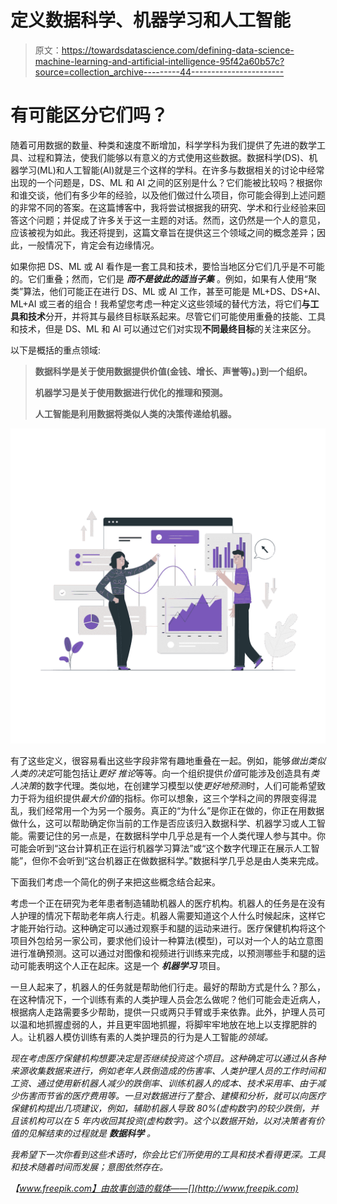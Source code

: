 # 定义数据科学、机器学习和人工智能

> 原文：<https://towardsdatascience.com/defining-data-science-machine-learning-and-artificial-intelligence-95f42a60b57c?source=collection_archive---------44----------------------->

# 有可能区分它们吗？

随着可用数据的数量、种类和速度不断增加，科学学科为我们提供了先进的数学工具、过程和算法，使我们能够以有意义的方式使用这些数据。数据科学(DS)、机器学习(ML)和人工智能(AI)就是三个这样的学科。在许多与数据相关的讨论中经常出现的一个问题是，DS、ML 和 AI 之间的区别是什么？它们能被比较吗？根据你和谁交谈，他们有多少年的经验，以及他们做过什么项目，你可能会得到上述问题的非常不同的答案。在这篇博客中，我将尝试根据我的研究、学术和行业经验来回答这个问题；并促成了许多关于这一主题的对话。然而，这仍然是一个人的意见，应该被视为如此。我还将提到，这篇文章旨在提供这三个领域之间的概念差异；因此，一般情况下，肯定会有边缘情况。

如果你把 DS、ML 或 AI 看作是一套工具和技术，要恰当地区分它们几乎是不可能的。它们重叠；然而，它们是 ***而不是彼此的适当子集*** 。例如，如果有人使用“聚类”算法，他们可能正在进行 DS、ML 或 AI 工作，甚至可能是 ML+DS、DS+AI、ML+AI 或三者的组合！我希望您考虑一种定义这些领域的替代方法，将它们**与工具和技术**分开，并将其与最终目标联系起来。尽管它们可能使用重叠的技能、工具和技术，但是 DS、ML 和 AI 可以通过它们对实现**不同最终目标**的关注来区分。

以下是概括的重点领域:

> **数据科学是关于使用数据提供价值(金钱、增长、声誉等)。)到一个组织。**
> 
> **机器学习是关于使用数据进行优化的推理和预测。**
> 
> **人工智能是利用数据将类似人类的决策传递给机器。**

![](img/fb36fcaedb9225374db268cac4b8d953.png)

有了这些定义，很容易看出这些字段非常有趣地重叠在一起。例如，能够*做出类似人类的决定*可能包括让*更好* *推论*等等。向一个组织提供*价值*可能涉及创造具有*类人决策*的数字代理。类似地，在创建学习模型以使*更好地预测*时，人们可能希望致力于将为组织提供*最大价值*的指标。你可以想象，这三个学科之间的界限变得混乱，我们经常用一个为另一个服务。真正的“为什么”是你正在做的，你正在用数据做什么，这可以帮助确定你当前的工作是否应该归入数据科学、机器学习或人工智能。需要记住的另一点是，在数据科学中几乎总是有一个人类代理人参与其中。你可能会听到“这台计算机正在运行机器学习算法”或“这个数字代理正在展示人工智能”，但你不会听到“这台机器正在做数据科学。”数据科学几乎总是由人类来完成。

下面我们考虑一个简化的例子来把这些概念结合起来。

考虑一个正在研究为老年患者制造辅助机器人的医疗机构。机器人的任务是在没有人护理的情况下帮助老年病人行走。机器人需要知道这个人什么时候起床，这样它才能开始行动。这种确定可以通过观察手和腿的运动来进行。医疗保健机构将这个项目外包给另一家公司，要求他们设计一种算法(模型)，可以对一个人的站立意图进行准确预测。这可以通过对图像和视频进行训练来完成，以预测哪些手和腿的运动可能表明这个人正在起床。这是一个 ***机器学习*** 项目。

一旦人起来了，机器人的任务就是帮助他们行走。最好的帮助方式是什么？那么，在这种情况下，一个训练有素的人类护理人员会怎么做呢？他们可能会走近病人，根据病人走路需要多少帮助，提供一只或两只手臂或手来依靠。此外，护理人员可以温和地抓握虚弱的人，并且更牢固地抓握，将脚牢牢地放在地上以支撑肥胖的人。让机器人模仿训练有素的人类护理员的行为是人工智能*的领域。*

*现在考虑医疗保健机构想要决定是否继续投资这个项目。这种确定可以通过从各种来源收集数据来进行，例如老年人跌倒造成的伤害率、人类护理人员的工作时间和工资、通过使用新机器人减少的跌倒率、训练机器人的成本、技术采用率、由于减少伤害而节省的医疗费用等。一旦对数据进行了整合、建模和分析，就可以向医疗保健机构提出几项建议，例如，辅助机器人导致 80%(虚构数字)的较少跌倒，并且该机构可以在 5 年内收回其投资(虚构数字)。这个以数据开始，以对决策者有价值的见解结束的过程就是 ***数据科学*** 。*

*我希望下一次你看到这些术语时，你会比它们所使用的工具和技术看得更深。工具和技术随着时间而发展；意图依然存在。*

*【www.freepik.com】由故事创造的载体——[](http://www.freepik.com)*